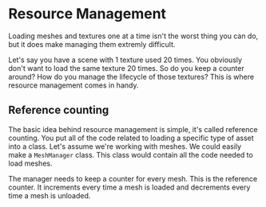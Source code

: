 # Resource Management

Loading meshes and textures one at a time isn't the worst thing you can do, but it does make managing them extremly difficult. 

Let's say you have a scene with 1 texture used 20 times. You obviously don't want to load the same texture 20 times. So do you keep a counter around? How do you manage the lifecycle of those textures? This is where resource management comes in handy.

## Reference counting
The basic idea behind resource management is simple, it's called reference counting. You put all of the code related to loading a specific type of asset into a class. Let's assume we're working with meshes. We could easily make a ```MeshManager``` class. This class would contain all the code needed to load meshes. 

The manager needs to keep a counter for every mesh. This is the reference counter. It increments every time a mesh is loaded and decrements every time a mesh is unloaded.